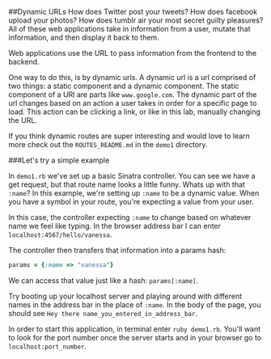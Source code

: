 ##Dynamic URLs
How does Twitter post your tweets? How does facebook upload your photos? How does tumblr air your most secret guilty pleasures? All of these web applications take in information from a user, mutate that information, and then display it back to them. 

Web applications use the URL to pass information from the frontend to the backend. 

One way to do this, is by dynamic urls. A dynamic url is a url comprised of two things: a static component and a dynamic component. The static component of a URl are parts like `www.google.com`. The dynamic part of the url changes based on an action a user takes in order for a specific page to load. This action can be clicking a link, or like in this lab, manually changing the URL.

If you think dynamic routes are super interesting and would love to learn more check out the `ROUTES_README.md` in the `demo1` directory.


###Let's try a simple example

In `demo1.rb` we've set up a basic Sinatra controller. You can see we have a get request, but that route name looks a little funny. Whats up with that `:name`? In this example, we're setting up `:name` to be a dynamic value. When you have a symbol in your route, you're expecting a value from your user.

In this case, the controller expecting `:name` to change based on whatever name we feel like typing. In the browser address bar I can enter `localhost:4567/hello/vanessa`.

The controller then transfers that information into a params hash:

```ruby
params = {:name => "vanessa"}
```

We can access that value just like a hash: `params[:name]`.

Try booting up your localhost server and playing around with different names in the address bar in the place of `:name`. In the body of the page, you should see `Hey there name_you_entered_in_address_bar`.

In order to start this application, in terminal enter `ruby demo1.rb`. You'll want to look for the port number once the server starts and in your browser go to `localhost:port_number`.